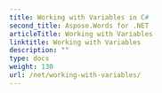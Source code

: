 ```yaml
---
title: Working with Variables in C#
second_title: Aspose.Words for .NET
articleTitle: Working with Variables
linktitle: Working with Variables
description: ""
type: docs
weight: 130
url: /net/working-with-variables/
---
```


